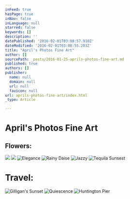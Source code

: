```yaml
---
inFeed: true
hasPage: true
inNav: false
inLanguage: null
starred: false
keywords: []
description: ''
datePublished: '2016-02-01T03:08:57.910Z'
dateModified: '2016-02-01T03:08:55.203Z'
title: "April's Photos Fine Art"
author: []
sourcePath: _posts/2016-01-25-aprils-photos-fine-art.md
published: true
authors: []
publisher:
  name: null
  domain: null
  url: null
  favicon: null
url: aprils-photos-fine-art/index.html
_type: Article

---
```

# April's Photos Fine Art

## Flowers:
![](https://s3-us-west-2.amazonaws.com/the-grid-img/p/c5d3dc36c57798af98ffe0244e59275ebe0efe36.jpg)
![](https://s3-us-west-2.amazonaws.com/the-grid-img/p/f98f167a98c055529f416806bc6605a782e1087c.jpg)
![Elegance](https://s3-us-west-2.amazonaws.com/the-grid-img/p/8b0971b4641234461a69f69c9c44501a5d4e10b1.jpg)
![Rainy Daise](https://s3-us-west-2.amazonaws.com/the-grid-img/p/62b56770c669552b01d50a20a074b8e5b2cc2103.png)
![Jazzy](https://s3-us-west-2.amazonaws.com/the-grid-img/p/3e7c12f4c6d34f8497eb6b7fd3a1e04c2d0f8dca.jpg)
![Tequila Sunsest](https://s3-us-west-2.amazonaws.com/the-grid-img/p/ba43b7b4a39932e77dac6142c725876dbb6014ae.jpg)

# Travel:
![Gilligan's Sunset](https://s3-us-west-2.amazonaws.com/the-grid-img/p/491c5cfd13e171ce59885aec6ef9b1fae1ca7c31.jpg)
![Quiescence](https://s3-us-west-2.amazonaws.com/the-grid-img/p/c491946488ecb80e0f55a0845f944a5c41447548.jpg)
![Huntington Pier](https://s3-us-west-2.amazonaws.com/the-grid-img/p/3e967f224d8241a2b449b9d8f8297657fb0ef3c7.jpg)